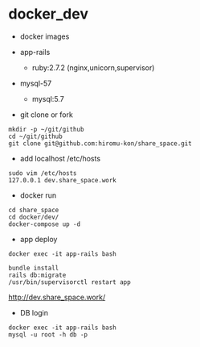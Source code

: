 # docker_dev

* docker images

 * app-rails
    * ruby:2.7.2 (nginx,unicorn,supervisor)
 * mysql-57  
    * mysql:5.7


* git clone or fork


```
mkdir -p ~/git/github
cd ~/git/github
git clone git@github.com:hiromu-kon/share_space.git
```


* add localhost /etc/hosts


```
sudo vim /etc/hosts
127.0.0.1 dev.share_space.work
```

* docker run

```
cd share_space
cd docker/dev/
docker-compose up -d
```

* app deploy


```
docker exec -it app-rails bash

bundle install
rails db:migrate
/usr/bin/supervisorctl restart app
```


http://dev.share_space.work/


* DB login


```
docker exec -it app-rails bash
mysql -u root -h db -p
```
